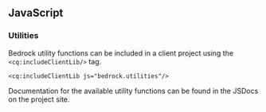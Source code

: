 ## JavaScript

### Utilities

Bedrock utility functions can be included in a client project using the `<cq:includeClientLib/>` tag.

    <cq:includeClientLib js="bedrock.utilities"/>

Documentation for the available utility functions can be found in the JSDocs on the project site.